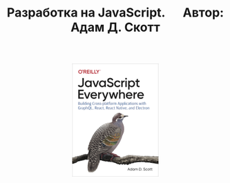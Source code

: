 <H1 align="center">Разработка на JavaScript. &emsp; Автор: Адам Д. Скотт</H1>
<br>  
<br>
<p align="center"><img src="./api/cover.png" width="200" /></p>
